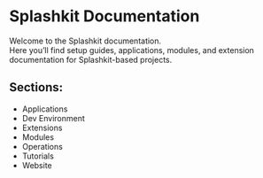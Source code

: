 # Splashkit Documentation

Welcome to the Splashkit documentation.  
Here you’ll find setup guides, applications, modules, and extension documentation for Splashkit-based projects.

## Sections:
- Applications
- Dev Environment
- Extensions
- Modules
- Operations
- Tutorials
- Website
